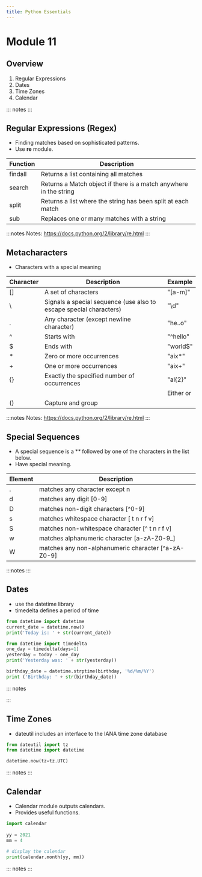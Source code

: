 ```yaml
---
title: Python Essentials
---
```


# Module 11

## Overview

1. Regular Expressions
1. Dates
1. Time Zones
1. Calendar

::: notes
:::

## Regular Expressions (Regex)

- Finding matches based on sophisticated patterns. 
- Use **re** module. 

| Function | Description                                                       |
|----------|-------------------------------------------------------------------|
| findall  | Returns a list containing all matches                             |
| search   | Returns a Match object if there is a match anywhere in the string |
| split    | Returns a list where the string has been split at each match      |
| sub      | Replaces one or many matches with a string                        |

:::notes
Notes:
https://docs.python.org/2/library/re.html
:::

## Metacharacters

- Characters with a special meaning

| Character |	Description	                                                     | Example        |
|-----------|--------------------------------------------------------------------|----------------|
| []        | A set of characters	                                             | "[a-m]"	      |
| \	        | Signals a special sequence (use also to escape special characters) | "\d"	          |
| .	        | Any character (except newline character)	                         | "he..o"	      |
| ^	        | Starts with	                                                     | "^hello"	      |
| $	        | Ends with	                                                         | "world$"	      |
| *	        | Zero or more occurrences	                                         | "aix*"	      |
| +	        | One or more occurrences	                                         | "aix+"	      |
| {}        | Exactly the specified number of occurrences	                     | "al{2}"	      |
| |	        | Either or	                                                         | "falls|stays"  |	
| ()        | Capture and group	                                                 |                |

:::notes
Notes:
https://docs.python.org/2/library/re.html
:::

## Special Sequences

- A special sequence is a **\** followed by one of the characters in the list below.
- Have special meaning.

| Element       | Description                                         |
|---------------|-----------------------------------------------------|
| .             | matches any character except n                     |
| d             | matches any digit [0-9]                             |
| D             | matches non-digit characters [^0-9]                 |
| s             | matches whitespace character [ t n r f v]          |
| S             | matches non-whitespace character [^ t n r f v]     |
| w             | matches alphanumeric character [a-zA-Z0-9_]         |
| W             | matches any non-alphanumeric character [^a-zA-Z0-9] |

:::notes
:::

## Dates

* use the datetime library
* timedelta defines a period of time

```python
from datetime import datetime
current_date = datetime.now()
print('Today is: ' + str(current_date))

from datetime import timedelta
one_day = timedelta(days=1)
yesterday = today - one_day
print('Yesterday was: ' + str(yesterday))

birthday_date = datetime.strptime(birthday, '%d/%m/%Y')
print ('Birthday: ' + str(birthday_date))

```

::: notes

:::

## Time Zones

- dateutil includes an interface to the IANA time zone database

```python
from dateutil import tz
from datetime import datetime

datetime.now(tz=tz.UTC)
```
::: notes
:::

## Calendar

- Calendar module outputs calendars. 
- Provides useful functions.

```python
import calendar 
    
yy = 2021
mm = 4
    
# display the calendar 
print(calendar.month(yy, mm)) 
```

::: notes
:::